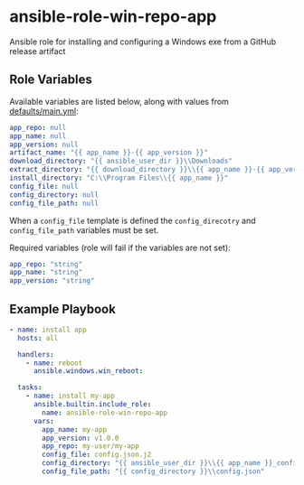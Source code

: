 # ansible-role-win-repo-app
Ansible role for installing and configuring a Windows exe from a GitHub release artifact

## Role Variables
Available variables are listed below, along with values from [defaults/main.yml](defaults/main.yml):
```yaml
app_repo: null
app_name: null
app_version: null
artifact_name: "{{ app_name }}-{{ app_version }}"
download_directory: "{{ ansible_user_dir }}\\Downloads"
extract_directory: "{{ download_directory }}\\{{ app_name }}-{{ app_version }}"
install_directory: "C:\\Program Files\\{{ app_name }}"
config_file: null
config_directory: null
config_file_path: null
```
When a `config_file` template is defined the `config_direcotry` and `config_file_path` variables must be set.

Required variables (role will fail if the variables are not set):
```yaml
app_repo: "string"
app_name: "string"
app_version: "string"
```

## Example Playbook
```yaml
- name: install app
  hosts: all

  handlers:
    - name: reboot
      ansible.windows.win_reboot:

  tasks:
    - name: install my-app
      ansible.builtin.include_role:
        name: ansible-role-win-repo-app
      vars:
        app_name: my-app
        app_version: v1.0.0
        app_repo: my-user/my-app
        config_file: config.json.j2
        config_directory: "{{ ansible_user_dir }}\\{{ app_name }}_config"
        config_file_path: "{{ config_directory }}\\config.json"
```
